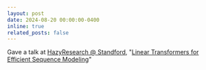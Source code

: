 ```yaml
---
layout: post
date: 2024-08-20 00:00:00-0400
inline: true
related_posts: false
---
```


Gave a talk at [HazyResearch @ Standford](https://hazyresearch.stanford.edu/), "[Linear Transformers for Efficient Sequence Modeling](/assets/pdf/talk_linear_transformer.pdf)"
